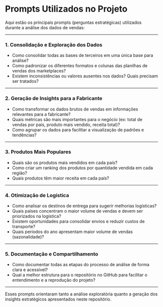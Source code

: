 # Prompts Utilizados no Projeto

Aqui estão os principais prompts (perguntas estratégicas) utilizados durante a análise dos dados de vendas:

---

### 1. Consolidação e Exploração dos Dados

- Como consolidar todas as bases de terceiros em uma única base para análise?
- Como padronizar os diferentes formatos e colunas das planilhas de vendas dos marketplaces?
- Existem inconsistências ou valores ausentes nos dados? Quais precisam ser tratados?

---

### 2. Geração de Insights para a Fabricante

- Como transformar os dados brutos de vendas em informações relevantes para a fabricante?
- Quais métricas são mais importantes para o negócio (ex: total de vendas por país, produto mais vendido, receita total)?
- Como agrupar os dados para facilitar a visualização de padrões e tendências?

---

### 3. Produtos Mais Populares

- Quais são os produtos mais vendidos em cada país?
- Como criar um ranking dos produtos por quantidade vendida em cada região?
- Quais produtos têm maior receita em cada país?

---

### 4. Otimização de Logística

- Como analisar os destinos de entrega para sugerir melhorias logísticas?
- Quais países concentram o maior volume de vendas e devem ser priorizados na logística?
- Existem oportunidades para consolidar envios e reduzir custos de transporte?
- Quais períodos do ano apresentam maior volume de vendas (sazonalidade)?

---

### 5. Documentação e Compartilhamento

- Como documentar todas as etapas do processo de análise de forma clara e acessível?
- Qual a melhor estrutura para o repositório no GitHub para facilitar o entendimento e a reprodução do projeto?

---

Esses prompts orientaram tanto a análise exploratória quanto a geração dos insights estratégicos apresentados neste repositório.
